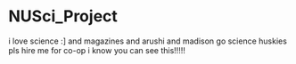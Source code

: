 # NUSci_Project
i love science :] and magazines and arushi and madison go science huskies pls hire me for co-op i know you can see this!!!!!
